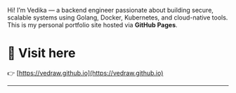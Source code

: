 Hi! 
I’m Vedika — a backend engineer passionate about building secure, scalable systems using Golang, Docker, Kubernetes, and cloud-native tools.  
This is my personal portfolio site hosted via **GitHub Pages**.

# 🚀 Visit here
👉 [https://vedraw.github.io](https://vedraw.github.io)

-----
